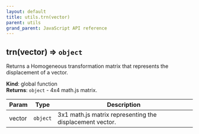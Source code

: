 ```yaml
---
layout: default
title: utils.trn(vector)
parent: utils
grand_parent: JavaScript API reference
---
```


## trn(vector) ⇒ <code>object</code>
Returns a Homogeneous transformation matrix that represents the displacement of a vector.

**Kind**: global function  
**Returns**: <code>object</code> - 4x4 math.js matrix.  

| Param | Type | Description |
| --- | --- | --- |
| vector | <code>object</code> | 3x1 math.js matrix representing the displacement vector. |